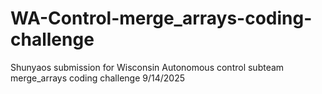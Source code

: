 # WA-Control-merge_arrays-coding-challenge
Shunyaos submission for Wisconsin Autonomous control subteam merge_arrays coding challenge
9/14/2025
